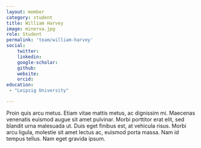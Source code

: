 ```yaml
---
layout: member
category: student
title: William Harvey
image: minerva.jpg
role: Student
permalink: 'team/william-harvey'
social:
    twitter: 
    linkedin: 
    google-scholar:
    github:
    website:
    orcid:
education:
 - "Leipzig University"

---
```


Proin quis arcu metus. Etiam vitae mattis metus, ac dignissim mi. Maecenas venenatis euismod augue sit amet pulvinar. Morbi porttitor erat elit, sed blandit urna malesuada ut. Duis eget finibus est, at vehicula risus. Morbi arcu ligula, molestie sit amet lectus ac, euismod porta massa. Nam id tempus tellus. Nam eget gravida ipsum.
